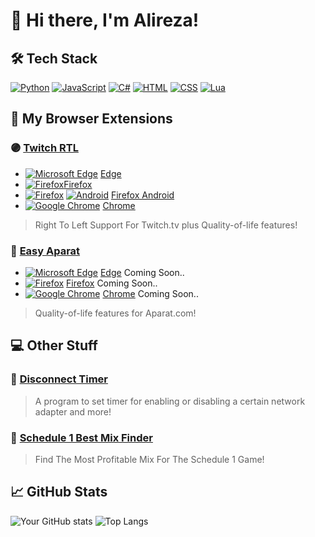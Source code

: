 # 👋 Hi there, I'm Alireza!

## 🛠️ Tech Stack
[![Python](https://img.shields.io/badge/Python-3776AB?logo=python&logoColor=fff)](#)
[![JavaScript](https://img.shields.io/badge/JavaScript-F7DF1E?logo=javascript&logoColor=000)](#)
[![C#](https://custom-icon-badges.demolab.com/badge/C%23-%23239120.svg?logo=cshrp&logoColor=white)](#)
[![HTML](https://img.shields.io/badge/HTML-%23E34F26.svg?logo=html5&logoColor=white)](#)
[![CSS](https://img.shields.io/badge/CSS-639?logo=css&logoColor=fff)](#)
[![Lua](https://img.shields.io/badge/Lua-%232C2D72.svg?logo=lua&logoColor=white)](#)


## 🧩 My Browser Extensions

### 🟣 [Twitch RTL](https://github.com/alirezaabdi01/Twitch-RTL)
- [![Microsoft Edge](https://custom-icon-badges.demolab.com/badge/Microsoft%20Edge-2771D8?logo=edge-white&logoColor=white)](https://microsoftedge.microsoft.com/addons/detail/twitch-rtl/jpmknenijonkbmkiodefkofihahalmna) [Edge](https://microsoftedge.microsoft.com/addons/detail/twitch-rtl/jpmknenijonkbmkiodefkofihahalmna)
- [![Firefox](https://img.shields.io/badge/Firefox-FF7139?logo=Firefox&logoColor=white)](https://addons.mozilla.org/en-US/firefox/addon/twitch-rtl/)[Firefox](https://addons.mozilla.org/en-US/firefox/addon/twitch-rtl/)
- [![Firefox](https://img.shields.io/badge/Firefox-FF7139?logo=Firefox&logoColor=white)](#) [![Android](https://img.shields.io/badge/Android-3DDC84?logo=android&logoColor=white)](#) [Firefox Android](https://addons.mozilla.org/en-US/android/addon/twitch-rtl-for-android/)
- [![Google Chrome](https://img.shields.io/badge/Google%20Chrome-4285F4?logo=GoogleChrome&logoColor=white)](https://chromewebstore.google.com/detail/twitch-rtl/nfigacefakangekkfofiojbamefniokc)
[Chrome](https://chromewebstore.google.com/detail/twitch-rtl/nfigacefakangekkfofiojbamefniokc)

> Right To Left Support For Twitch.tv plus Quality-of-life features!

### 🎥 [Easy Aparat](https://github.com/alirezaabdi01/Easy-Aparat)
- [![Microsoft Edge](https://custom-icon-badges.demolab.com/badge/Microsoft%20Edge-2771D8?logo=edge-white&logoColor=white)](#) [Edge](https://github.com/alirezaabdi01)  Coming Soon..
- [![Firefox](https://img.shields.io/badge/Firefox-FF7139?logo=Firefox&logoColor=white)](#) [Firefox](https://github.com/alirezaabdi01)  Coming Soon..
- [![Google Chrome](https://img.shields.io/badge/Google%20Chrome-4285F4?logo=GoogleChrome&logoColor=white)](#) [Chrome](https://github.com/alirezaabdi01) Coming Soon..

> Quality-of-life features for Aparat.com!

## 💻 Other Stuff
### 🔌 [Disconnect Timer](https://github.com/alirezaabdi01/Disconnect-Timer)
> A program to set timer for enabling or disabling a certain network adapter and more!

### 🚬 [Schedule 1 Best Mix Finder](https://github.com/alirezaabdi01/Schedule-1-best-mix-finder)
> Find The Most Profitable Mix For The Schedule 1 Game!


## 📈 GitHub Stats
![Your GitHub stats](https://github-readme-stats.vercel.app/api?username=alirezaabdi01&show_icons=true&theme=dark)
![Top Langs](https://github-readme-stats.vercel.app/api/top-langs/?username=alirezaabdi01&layout=compact&theme=dark)
